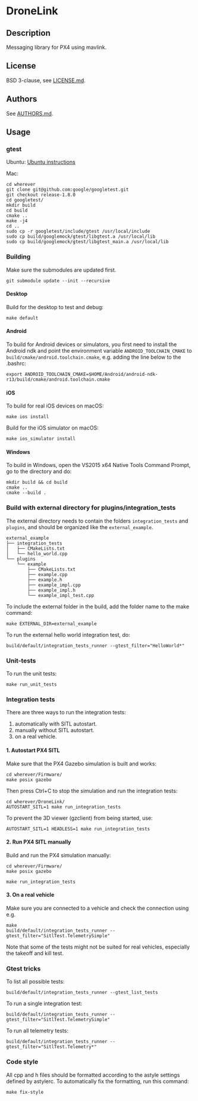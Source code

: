 # DroneLink

## Description

Messaging library for PX4 using mavlink.

## License

BSD 3-clause, see [LICENSE.md](LICENSE.md).

## Authors

See [AUTHORS.md](AUTHORS.md).

## Usage

### gtest

Ubuntu:
[Ubuntu instructions](https://www.eriksmistad.no/getting-started-with-google-test-on-ubuntu/)

Mac:

```
cd wherever
git clone git@github.com:google/googletest.git
git checkout release-1.8.0
cd googletest/
mkdir build
cd build
cmake ..
make -j4
cd ..
sudo cp -r googletest/include/gtest /usr/local/include
sudo cp build/googlemock/gtest/libgtest.a /usr/local/lib
sudo cp build/googlemock/gtest/libgtest_main.a /usr/local/lib
```

### Building

Make sure the submodules are updated first.
```
git submodule update --init --recursive
```

#### Desktop

Build for the desktop to test and debug:

```
make default
```

#### Android

To build for Android devices or simulators, you first need to install the Android ndk and point the environment variable `ANDROID_TOOLCHAIN_CMAKE` to `build/cmake/android.toolchain.cmake`, e.g. adding the line below to the .bashrc:

```
export ANDROID_TOOLCHAIN_CMAKE=$HOME/Android/android-ndk-r13/build/cmake/android.toolchain.cmake
```


#### iOS

To build for real iOS devices on macOS:

```
make ios install
```

Build for the iOS simulator on macOS:

```
make ios_simulator install
```

#### Windows

To build in Windows, open the VS2015 x64 Native Tools Command Prompt, go to the directory and do:
```
mkdir build && cd build
cmake ..
cmake --build .
```

### Build with external directory for plugins/integration_tests

The external directory needs to contain the folders `integration_tests` and `plugins`,
and should be organized like the `external_example`.

```
external_example
├── integration_tests
│   ├── CMakeLists.txt
│   └── hello_world.cpp
└── plugins
    └── example
        ├── CMakeLists.txt
        ├── example.cpp
        ├── example.h
        ├── example_impl.cpp
        ├── example_impl.h
        └── example_impl_test.cpp
```

To include the external folder in the build, add the folder name to the make command:

```
make EXTERNAL_DIR=external_example
```

To run the external hello world integration test, do:
```
build/default/integration_tests_runner --gtest_filter="HelloWorld*"
```

### Unit-tests

To run the unit tests:

```
make run_unit_tests
```

### Integration tests

There are three ways to run the integration tests:

1. automatically with SITL autostart.
2. manually without SITL autostart.
3. on a real vehicle.

#### 1. Autostart PX4 SITL

Make sure that the PX4 Gazebo simulation is built and works:

```
cd wherever/Firmware/
make posix gazebo
```

Then press Ctrl+C to stop the simulation and run the integration tests:

```
cd wherever/DroneLink/
AUTOSTART_SITL=1 make run_integration_tests
```

To prevent the 3D viewer (gzclient) from being started, use:

```
AUTOSTART_SITL=1 HEADLESS=1 make run_integration_tests
```

#### 2. Run PX4 SITL manually

Build and run the PX4 simulation manually:

```
cd wherever/Firmware/
make posix gazebo
```

```
make run_integration_tests
```

#### 3. On a real vehicle

Make sure you are connected to a vehicle and check the connection using e.g.

```
make
build/default/integration_tests_runner --gtest_filter="SitlTest.TelemetrySimple"
```

Note that some of the tests might not be suited for real vehicles, especially the takeoff and kill test.

### Gtest tricks

To list all possible tests:
```
build/default/integration_tests_runner --gtest_list_tests
```

To run a single integration test:
```
build/default/integration_tests_runner --gtest_filter="SitlTest.TelemetrySimple"
```

To run all telemetry tests:
```
build/default/integration_tests_runner --gtest_filter="SitlTest.Telemetry*"
```

### Code style

All cpp and h files should be formatted according to the astyle settings defined by astylerc.
To automatically fix the formatting, run this command:

```
make fix-style
```
